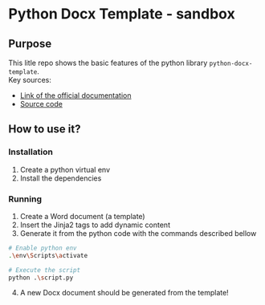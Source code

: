 # Python Docx Template - sandbox

## Purpose

This litle repo shows the basic features of the python library `python-docx-template`.  
Key sources:  
- [Link of the official documentation](https://docxtpl.readthedocs.io/en/latest/)  
- [Source code](https://github.com/elapouya/python-docx-template)

## How to use it?

### Installation

1. Create a python virtual env  
2. Install the dependencies

### Running

1. Create a Word document (a template)  
2. Insert the Jinja2 tags to add dynamic content  
3. Generate it from the python code with the commands described bellow

```bash
# Enable python env
.\env\Scripts\activate

# Execute the script
python .\script.py
```  

4. A new Docx document should be generated from the template!